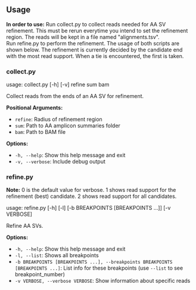 ## Usage
**In order to use:** Run collect.py to collect reads needed for AA SV refinement. This must be rerun everytime you intend to set the refinement region. The reads will be kept in a file named "alignments.tsv".  
Run refine.py to perform the refinement. The usage of both scripts are shown below. The refinement is currently decided by the candidate end with the most read support. When a tie is encountered, the first is taken.

### collect.py
usage: collect.py [-h] [-v] refine sum bam  

Collect reads from the ends of an AA SV for refinement.  

**Positional Arguments:**
- `refine`: Radius of refinement region
- `sum`: Path to AA amplicon summaries folder
- `bam`: Path to BAM file

**Options:**
- `-h, --help`: Show this help message and exit
- `-v, --verbose`: Include debug output

### refine.py
**Note:** 0 is the default value for verbose. 1 shows read support for the refinement (best) candidate. 2 shows read support for all candidates.  

usage: refine.py [-h] [-l] [-b BREAKPOINTS [BREAKPOINTS ...]] [-v VERBOSE]  

Refine AA SVs.  

**Options:**
- `-h, --help`: Show this help message and exit
- `-l, --list`: Shows all breakpoints
- `-b BREAKPOINTS [BREAKPOINTS ...], --breakpoints BREAKPOINTS [BREAKPOINTS ...]`: List info for these breakpoints (use `--list` to see breakpoint_number)
- `-v VERBOSE, --verbose VERBOSE`: Show information about specific reads
